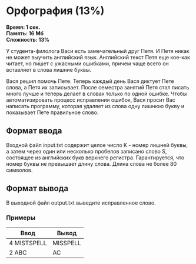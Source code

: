 <h1 class="title">Орфография (13%)</h1>
<p><b>Время: 1 сек.<br>Память: 16 Мб<br>Сложность: 13%</b></p>
<p>У студента-филолога Васи есть замечательный друг Петя. И Петя никак не может выучить английский язык. Английский текст Петя еще кое-как читает, но пишет с ужасными ошибками, причем чаще всего он вставляет в слова лишние буквы.</p>
<p>Вася решил помочь Пете. Теперь каждый день Вася диктует Пете слова, а Петя их записывает. После семестра занятий Петя стал писать много лучше и теперь делает в словах только по одной ошибке. Чтобы автоматизировать процесс исправления ошибок, Вася просит Вас написать программу, которая удаляет из слова одну лишнюю букву и показывает Пете правильное слово.</p>
<h2>Формат ввода</h2>
<p>Входной файл input.txt содержит целое число K - номер лишней буквы, а затем через один или несколько пробелов записано слово S, состоящее из английских букв верхнего регистра. Гарантируется, что номер буквы не превышает длину слова. Длина слова не более 80 символов.</p>
<h2>Формат вывода</h2>
<p>В выходной файл output.txt выведите исправленное слово.</p>
<h3>Примеры</h3>
<table class="sample-tests">
  <thead>
     <tr>
        <th>Ввод</th>
        <th>Вывод</th>
     </tr>
  </thead>
  <tbody>
     <tr>
        <td>4 MISTSPELL</td>
        <td>MISSPELL</td>
     </tr>
     <tr>
         <td>2       ABC</td>
         <td>AC</td>
     </tr>
  </tbody>
</table>
